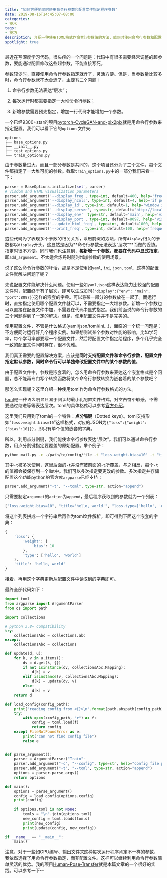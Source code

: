 ```yaml
---
title: "如何方便地同时使用命令行参数和配置文件指定程序参数"
date: 2019-08-16T14:45:07+08:00
categories:
- 技术
tags:
- 技巧
description: 介绍一种使用TOML格式作命令行参数值的方法，能同时使用命令行参数和配置文件指定程序参数
spotlight: true
---
```


最近在写深度学习代码，很头疼的一个问题是：代码中有很多需要经常调整的超参数，要能通过配置修改这些超参数，不能直接写死。

参数较少时，直接使用命令行参数指定就行了，灵活方便。但是，当参数量比较多时，命令行参数就不太合适了，主要有三个问题：

1. 命令行参数无法表达“层次”；

2. 每次运行时都需要指定一大堆命令行参数；

3. 新增参数需要预先指定，增加一行代码才能增加一个参数。

一个已经9300+star的项目[pytorch-CycleGAN-and-pix2pix](https://github.com/junyanz/pytorch-CycleGAN-and-pix2pix/tree/master/options)就是用命令行参数来指定配置。我们可以看下它的`options`文件夹:

```plaintext
options
├── base_options.py
├── __init__.py
├── test_options.py
└── train_options.py
```

由于参数量过大，而且一部分参数是共同的，这个项目还分为了三个文件，每个文件都指定了一大堆可能的参数。截取`train_options.py`中的一部分我们来看一下：

```python
parser = BaseOptions.initialize(self, parser)
# visdom and HTML visualization parameters
parser.add_argument('--display_freq', type=int, default=400, help='frequency of showing training results on screen')
parser.add_argument('--display_ncols', type=int, default=4, help='if positive, display all images in a single visdom web panel with certain number of images per row.')
parser.add_argument('--display_id', type=int, default=1, help='window id of the web display')
parser.add_argument('--display_server', type=str, default="http://localhost", help='visdom server of the web display')
parser.add_argument('--display_env', type=str, default='main', help='visdom display environment name (default is "main")')
parser.add_argument('--display_port', type=int, default=8097, help='visdom port of the web display')
parser.add_argument('--update_html_freq', type=int, default=1000, help='frequency of saving training results to html')
parser.add_argument('--print_freq', type=int, default=100, help='frequency of showing training results on console')
```

这些代码为了表现多个参数的相关关系，采用前缀的方法，所有`display`相关的参数都以`display`开头。这显然是因为**命令行参数无法表达“层次”**而做的妥协。指定时很不方便。同时我们也注意到，**每新增一个参数，都要在代码中显式指定**，即`add_argument`。不太适合炼丹时随时增加参数的使用场景。

说了这么命令行参数的坏话，那是不是使用如`yaml`, `ini`, `json`, `toml`...这样的配置文件就解决问题了呢？

先说配置文件能解决什么问题。使用一些如`yaml`,`json`这样表达能力比较强的配置文件时，配置终于有了层次，即可以生成如同`{"display":{"env": "main", "port":8097}}`这样的嵌套的字典。可以将某一部分的参数放在一起了。而运行时，直接指定使用哪个配置文件就可以，不需要指定一大堆参数。新增一个参数也可以直接在配置文件中加，不需要在代码中显式指定。我们前面说的命令行参数的三个问题得到了一定的解决。但是，使用配置文件并不是完美的。

使用配置文件，不管是什么格式(yaml/json/toml/ini...)，面临的一个统一问题是：不方便同时运行好几个程序实例。如果想测试某个参数对性能的影响，比如学习率，每个学习率都要写一个配置文件，然后将配置文件指定给程序，多个几乎完全一致的配置文件同时存在，很不优雅。

我们真正需要的配置解决方案，应该是**同时支持配置文件和命令行参数，配置文件指定默认参数，同时命令行可以单独修改配置文件中的某个参数的值**。

由于配置文件中，参数是嵌套着的，怎么用命令行参数来表达这个嵌套格式是个问题，总不能再专门写个转换函数将某个命令行参数转换为嵌套着的某个参数吧？

那怎么实现呢？这里介绍一种使用toml作为命令行参数格式的方法。

[toml](https://github.com/toml-lang/toml/blob/master/versions/cn/toml-v0.5.0.md)是一种语义明显且易于阅读的最小化配置文件格式，对空白符不敏感，不需要通过缩进等等表达层次。toml的具体格式可以参考[官方介绍]([toml](https://github.com/toml-lang/toml/blob/master/versions/cn/toml-v0.5.0.md))。

这里我们只用到了toml的一个特性：**点分隔键**（Dotted keys）。toml支持形如“`loss.weight.bias=10`”这样格式，对应的JSON为`{"loss":{"weight":{"bias":10}}}`，即只有单个值的嵌套的字典。

所以，利用点分割键，我们能使命令行参数表达“层次”。我们可以通过命令行参数，用点分割键指定要覆盖的原始配置。举个例子：

```bash
python mail.py -c ./path/to/config/file -t "loss.weight.bias=10" -t "title='hello, world'" -t "loss.type=['hello', 'world']"
```

其中`-t`被多次使用，这里后面的`-t`并没有被前面的`-t`所覆盖，与之相反，每个`-t`的值都会被保存到一个list中。我们可以多次指定要更改的参数。多次指定并存储配置这个功能python的官方库`argparse`已经支持：

```python
parser.add_argument("-t", "--toml", type=str, action="append")
```

只需要制定`argumnet`的`action`为`append`，最后程序获取到的参数就为一个列表：

```python
["loss.weight.bias=10", "title='hello, world'", "loss.type=['hello', 'world']"]
```

将这个列表拼成一个字符串后再作为toml文件解析，即可得到下面这个嵌套的字典：

```python
{
    'loss': {
        'weight': {
            'bias': 10
        }, 
        'type': ['hello', 'world']
    }, 
    'title': 'hello, world'
}
```

接着，再用这个字典更新从配置文件中读取到的字典即可。

最终全部代码如下：

```python
import toml
from argparse import ArgumentParser
from os import path

import collections

# python 3.8+ compatibility
try:
    collectionsAbc = collections.abc
except:
    collectionsAbc = collections

def update(d, u):
    for k, v in u.items():
        dv = d.get(k, {})
        if not isinstance(dv, collectionsAbc.Mapping):
            d[k] = v
        elif isinstance(v, collectionsAbc.Mapping):
            d[k] = update(dv, v)
        else:
            d[k] = v
    return d

def load_config(config_path):
    print("reading config from <{}>\n".format(path.abspath(config_path)))
    try:
        with open(config_path, "r") as f:
            config = toml.load(f)
            return config
    except FileNotFoundError as e:
        print("can not find config file")
        raise e


def parse_argument():
    parser = ArgumentParser("Train")
    parser.add_argument("-c", "--config", type=str, help="config file path", required=True)
    parser.add_argument("-t", "--toml", type=str, action="append")
    options = parser.parse_args()
    return options

def main():
    options = parse_argument()
    config = load_config(options.config)
    print(config)
    
    if options.toml is not None:
    	tomls = "\n".join(options.toml)
    	new_config = toml.loads(tomls)
    	print(new_config)
    	print(update(config, new_config))

if __name__ == "__main__":
    main()
```

注意，对于一些如GPU编号、输出文件夹这种每次运行程序肯定不一样的参数，我依然选择了用命令行参数指定，而非配置文件。这样可以继续利用命令行参数简单灵活的优势。我的项目[Human-Pose-Transfer](https://github.com/budui/Human-Pose-Transfer/blob/master/run.py)就是本篇文章的一个很好的实践。可以参考一下～